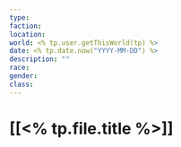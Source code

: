```yaml
---
type: 
faction: 
location: 
world: <% tp.user.getThisWorld(tp) %>
date: <% tp.date.now("YYYY-MM-DD") %>
description: ""
race: 
gender: 
class:
---
```

# [[<% tp.file.title %>]]

